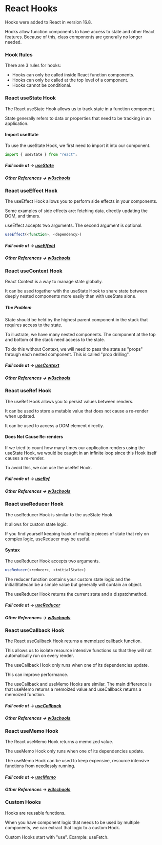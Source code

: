 # React Hooks

Hooks were added to React in version 16.8.

Hooks allow function components to have access to state and other React features. Because of this, class components are generally no longer needed.

### Hook Rules
There are 3 rules for hooks:

- Hooks can only be called inside React function components.
- Hooks can only be called at the top level of a component.
- Hooks cannot be conditional.

### React useState Hook
The React useState Hook allows us to track state in a function component.

State generally refers to data or properties that need to be tracking in an application.

#### Import useState
To use the useState Hook, we first need to import it into our component.
```javascript
import { useState } from "react";
```

##### Full code at -> [useState](https://github.com/Anshtripathi079/react_hooks/tree/master/src/components/usestate)
##### Other References -> [w3schools](https://www.w3schools.com/REACT/react_usestate.asp)

### React useEffect Hook
The useEffect Hook allows you to perform side effects in your components.

Some examples of side effects are: fetching data, directly updating the DOM, and timers.

useEffect accepts two arguments. The second argument is optional.
```js
useEffect(<function>, <dependency>)
```
##### Full code at -> [useEffect](https://github.com/Anshtripathi079/react_hooks/tree/master/src/components/useeffect)
##### Other References -> [w3schools](https://www.w3schools.com/REACT/react_useeffect.asp)

### React useContext Hook
React Context is a way to manage state globally.

It can be used together with the useState Hook to share state between deeply nested components more easily than with useState alone.

##### The Problem
State should be held by the highest parent component in the stack that requires access to the state.

To illustrate, we have many nested components. The component at the top and bottom of the stack need access to the state.

To do this without Context, we will need to pass the state as "props" through each nested component. This is called "prop drilling".

##### Full code at -> [useContext](https://github.com/Anshtripathi079/react_hooks/tree/master/src/components/usecontext)
##### Other References -> [w3schools](https://www.w3schools.com/REACT/react_usecontext.asp)

### React useRef Hook
The useRef Hook allows you to persist values between renders.

It can be used to store a mutable value that does not cause a re-render when updated.

It can be used to access a DOM element directly.
#### Does Not Cause Re-renders
If we tried to count how many times our application renders using the useState Hook, we would be caught in an infinite loop since this Hook itself causes a re-render.

To avoid this, we can use the useRef Hook.
##### Full code at -> [useRef](https://github.com/Anshtripathi079/react_hooks/tree/master/src/components/useref)
##### Other References -> [w3schools](https://www.w3schools.com/REACT/react_useref.asp)

### React useReducer Hook
The useReducer Hook is similar to the useState Hook.

It allows for custom state logic.

If you find yourself keeping track of multiple pieces of state that rely on complex logic, useReducer may be useful.

#### Syntax
The useReducer Hook accepts two arguments.
```js
useReducer(<reducer>, <initialState>)
```

The reducer function contains your custom state logic and the initialStatecan be a simple value but generally will contain an object.

The useReducer Hook returns the current state and a dispatchmethod.
##### Full code at -> [useReducer](https://github.com/Anshtripathi079/react_hooks/tree/master/src/components/usereducer)
##### Other References -> [w3schools](https://www.w3schools.com/REACT/react_usereducer.asp)

### React useCallback Hook
The React useCallback Hook returns a memoized callback function.

This allows us to isolate resource intensive functions so that they will not automatically run on every render.

The useCallback Hook only runs when one of its dependencies update.

This can improve performance.

The useCallback and useMemo Hooks are similar. The main difference is that useMemo returns a memoized value and useCallback returns a memoized function.
##### Full code at -> [useCallback](https://github.com/Anshtripathi079/react_hooks/tree/master/src/components/usecallback)
##### Other References -> [w3schools](https://www.w3schools.com/REACT/react_usecallback.asp)

### React useMemo Hook 
The React useMemo Hook returns a memoized value.

The useMemo Hook only runs when one of its dependencies update.

The useMemo Hook can be used to keep expensive, resource intensive functions from needlessly running.
##### Full code at -> [useMemo](https://github.com/Anshtripathi079/react_hooks/tree/master/src/components/usememo)
##### Other References -> [w3schools](https://www.w3schools.com/REACT/react_usememo.asp)

### Custom Hooks
Hooks are reusable functions.

When you have component logic that needs to be used by multiple components, we can extract that logic to a custom Hook.

Custom Hooks start with "use". Example: useFetch.
